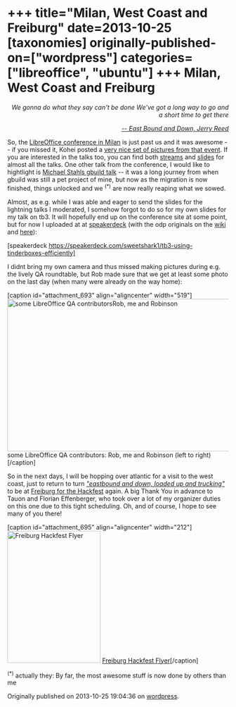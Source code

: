 +++
title="Milan, West Coast and Freiburg"
date=2013-10-25
[taxonomies]
originally-published-on=["wordpress"]
categories=["libreoffice", "ubuntu"]
+++
Milan, West Coast and Freiburg
==============================

<p style="text-align:right;"><em>We gonna do what they say can't be done</em>
<em> We've got a long way to go and a short time to get there</em></p>
<p style="text-align:right;"><a href="https://www.youtube.com/watch?v=xnRwQjTYfGI"><em>-- East Bound and Down, Jerry Reed</em></a></p>
So, the <a href="http://conference.libreoffice.org/2013/en">LibreOffice conference in Milan</a> is just past us and it was awesome -- if you missed it, Kohei posted a <a href="https://www.facebook.com/media/set/?set=a.10152269212828219.1073741826.624343218&amp;type=1&amp;l=26d22cf2c5">very nice set of pictures from that event</a>. If you are interested in the talks too, you can find both <a href="http://conference.libreoffice.org/2013/en/streams">streams</a> and <a href="http://conference.libreoffice.org/talks/2013/">slides</a> for almost all the talks. One other talk from the conference, I would like to hightlight is <a href="http://conference.libreoffice.org/talks/2013/content/sessions/050/files/LOConf2013_gbuild.pdf">Michael Stahls gbuild talk</a> -- it was a long journey from when gbuild was still a pet project of mine, but now as the migration is now finished, things unlocked and we <sup>(*)</sup> are now really reaping what we sowed.

Almost, as e.g. while I was able and eager to send the slides for the lightning talks I moderated, I somehow forgot to do so for my own slides for my talk on tb3. It will hopefully end up on the conference site at some point, but for now I uploaded at at <a href="https://speakerdeck.com/sweetshark1">speakerdeck</a> (with the odp originals on the <a href="https://wiki.documentfoundation.org/User:Bjoern-michaelsen">wiki </a>and <a href="http://people.canonical.com/~bjoern/presentations/">here</a>):

[speakerdeck https://speakerdeck.com/sweetshark1/tb3-using-tinderboxes-efficiently]

I didnt bring my own camera and thus missed making pictures during e.g. the lively QA roundtable, but Rob made sure that we get at least some photo on the last day (when many were already on the way home):

[caption id="attachment_693" align="aligncenter" width="519"]<a href="/img/wp/2013/10/img_3691.jpg"><img class="size-large wp-image-693" title="some LibreOffice QA contributorsRob, me and Robinson " alt="some LibreOffice QA contributorsRob, me and Robinson " src="/img/wp/2013/10/img_3691.jpg?w=519" width="519" height="346" /></a> some LibreOffice QA contributors: Rob, me and Robinson (left to right)[/caption]
<p style="text-align:left;">So in the next days, I will be hopping over atlantic for a visit to the west coast, just to return to turn <a href="https://www.youtube.com/watch?v=xnRwQjTYfGI"><em>"eastbound and down, loaded up and trucking"</em></a> to be at <a href="https://wiki.documentfoundation.org/Hackfest/Freiburg2013">Freiburg for the Hackfest</a> again. A big Thank You in advance to Tauon and Florian Effenberger, who took over a lot of my organizer duties on this one due to this tight scheduling. Oh, and of course, I hope to see many of you there!</p>


[caption id="attachment_695" align="aligncenter" width="212"]<a href="/img/wp/2013/10/freiburg.jpeg"><img class="size-medium wp-image-695" alt="Freiburg Hackfest Flyer" src="/img/wp/2013/10/freiburg.jpeg?w=212" width="212" height="300" /></a> <a href="https://wiki.documentfoundation.org/Hackfest/Freiburg2013">Freiburg Hackfest Flyer</a>[/caption]

<sup>(*)</sup> actually they: By far, the most awesome stuff is now done by others than me

Originally published on 2013-10-25 19:04:36 on [wordpress](https://skyfromme.wordpress.com/2013/10/25/milan-westcoast-and-freiburg/).
